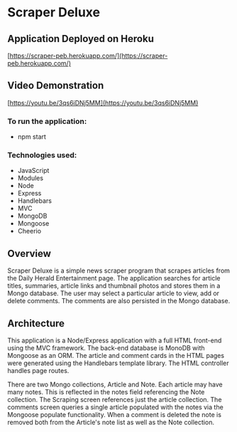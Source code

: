# Scraper Deluxe

## Application Deployed on Heroku

[https://scraper-peb.herokuapp.com/](https://scraper-peb.herokuapp.com/)

## Video Demonstration

[https://youtu.be/3qs6iDNj5MM](https://youtu.be/3qs6iDNj5MM)

### To run the application:

* npm start

### Technologies used: 

* JavaScript
* Modules
* Node
* Express
* Handlebars
* MVC
* MongoDB
* Mongoose
* Cheerio

## Overview

Scraper Deluxe is a simple news scraper program that scrapes articles from the Daily Herald Entertainment page. The application searches for article titles, summaries, article links and thumbnail photos and stores them in a Mongo database. The user may select a particular article to view, add or delete comments. The comments are also persisted in the Mongo database. 

## Architecture

This application is a Node/Express application with a full HTML front-end using the MVC framework. The back-end database is MonoDB with Mongoose as an ORM. The article and comment cards in the HTML pages were generated using the Handlebars template library. The HTML controller handles page routes.  

There are two Mongo collections, Article and Note. Each article may have many notes. This is reflected in the notes field referencing the Note collection. The Scraping screen references just the article collection. The comments screen queries a single article populated with the notes via the Mongoose populate functionality. When a comment is deleted the note is removed both from the Article's note list as well as the Note collection. 